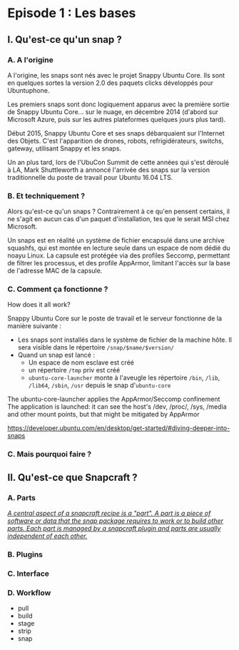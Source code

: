 Episode 1 : Les bases
=====================

I. Qu'est-ce qu'un snap ?
-------------------------

### A. A l'origine

A l'origine, les snaps sont nés avec le projet Snappy Ubuntu Core. Ils sont en quelques sortes la version 2.0 des paquets clicks développés pour Ubuntuphone.

Les premiers snaps sont donc logiquement apparus avec la première sortie de Snappy Ubuntu Core... sur le nuage, en décembre 2014 (d'abord sur Microsoft Azure, puis sur les autres plateformes quelques jours plus tard).

Début 2015, Snappy Ubuntu Core et ses snaps débarquaient sur l'Internet des Objets. C'est l'apparition de drones, robots, refrigidérateurs, switchs, gateway, utilisant Snappy et les snaps.

Un an plus tard, lors de l'UbuCon Summit de cette années qui s'est déroulé à LA, Mark Shuttleworth a annoncé l'arrivée des snaps sur la version traditionnelle du poste de travail pour Ubuntu 16.04 LTS.

### B. Et techniquement ?

Alors qu'est-ce qu'un snaps ? Contrairement à ce qu'en pensent certains, il ne s'agit en aucun cas d'un paquet d'installation, tes que le serait MSI chez Microsoft.

Un snaps est en réalité un système de fichier encapsulé dans une archive squashfs, qui est montée en lecture seule dans un espace de nom dédié du noayu Linux. La capsule est protégée via des profiles Seccomp, permettant de filtrer les processus, et des profile AppArmor, limitant l'accès sur la base de l'adresse MAC de la capsule. 

### C. Comment ça fonctionne ?

How does it all work?

Snappy Ubuntu Core sur le poste de travail et le serveur fonctionne de la manière suivante :

- Les snaps sont installés dans le système de fichier de la machine hôte. Il sera visible dans le répertoire `/snap/$name/$version/`
- Quand un snap est lancé :
    - Un espace de nom esclave est créé
    - un répertoire `/tmp` priv est créé
    - `ubuntu-core-launcher` monte à l'aveugle les répertoire `/bin`, `/lib`, `/lib64`, `/sbin`, `/usr` depuis le snap d'`ubuntu-core`


The ubuntu-core-launcher applies the AppArmor/Seccomp confinement
The application is launched: it can see the host's /dev, /proc/, /sys, /media and other mount points, but that might be mitigated by AppArmor

https://developer.ubuntu.com/en/desktop/get-started/#diving-deeper-into-snaps

### C. Mais pourquoi faire ?


## II. Qu'est-ce que Snapcraft ?  
### A. Parts

[_A central aspect of a snapcraft recipe is a "part". A part is a piece of software or data that the snap package requires to work or to build other parts. Each part is managed by a snapcraft plugin and parts are usually independent of each other._](https://developer.ubuntu.com/en/snappy/build-apps/#parts)

### B. Plugins  
### C. Interface

### D. Workflow  
  - pull
  - build
  - stage
  - strip
  - snap
